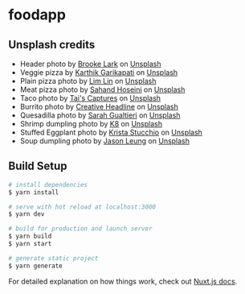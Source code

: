 # foodapp

## Unsplash credits

- Header photo by <a href="https://unsplash.com/@brookelark?utm_source=unsplash&amp;utm_medium=referral&amp;utm_content=creditCopyText">Brooke Lark</a> on <a href="https://unsplash.com/s/photos/food?utm_source=unsplash&amp;utm_medium=referral&amp;utm_content=creditCopyText">Unsplash</a>
- Veggie pizza by <a href="https://unsplash.com/@kgarikapati7?utm_source=unsplash&amp;utm_medium=referral&amp;utm_content=creditCopyText">Karthik Garikapati</a> on <a href="https://unsplash.com/s/photos/pizza?utm_source=unsplash&amp;utm_medium=referral&amp;utm_content=creditCopyText">Unsplash</a>
- Plain pizza photo by <a href="https://unsplash.com/@limlin1212?utm_source=unsplash&amp;utm_medium=referral&amp;utm_content=creditCopyText">Lim Lin</a> on <a href="https://unsplash.com/s/photos/pizza?utm_source=unsplash&amp;utm_medium=referral&amp;utm_content=creditCopyText">Unsplash</a>
- Meat pizza photo by <a href="https://unsplash.com/@sahandh?utm_source=unsplash&amp;utm_medium=referral&amp;utm_content=creditCopyText">Sahand Hoseini</a> on <a href="https://unsplash.com/s/photos/pizza?utm_source=unsplash&amp;utm_medium=referral&amp;utm_content=creditCopyText">Unsplash</a>
- Taco photo by <a href="https://unsplash.com/@taiscaptures?utm_source=unsplash&amp;utm_medium=referral&amp;utm_content=creditCopyText">Tai's Captures</a> on <a href="https://unsplash.com/s/photos/taco?utm_source=unsplash&amp;utm_medium=referral&amp;utm_content=creditCopyText">Unsplash</a>
- Burrito photo by <a href="https://unsplash.com/@creativeheadline?utm_source=unsplash&amp;utm_medium=referral&amp;utm_content=creditCopyText">Creative Headline</a> on <a href="https://unsplash.com/s/photos/burrito?utm_source=unsplash&amp;utm_medium=referral&amp;utm_content=creditCopyText">Unsplash</a>
- Quesadilla photo by <a href="https://unsplash.com/@sarahjgualtieri?utm_source=unsplash&amp;utm_medium=referral&amp;utm_content=creditCopyText">Sarah Gualtieri</a> on <a href="https://unsplash.com/s/photos/quesadilla?utm_source=unsplash&amp;utm_medium=referral&amp;utm_content=creditCopyText">Unsplash</a>
- Shrimp dumpling photo by <a href="https://unsplash.com/@k8_iv?utm_source=unsplash&amp;utm_medium=referral&amp;utm_content=creditCopyText">K8</a> on <a href="https://unsplash.com/s/photos/dim-sum?utm_source=unsplash&amp;utm_medium=referral&amp;utm_content=creditCopyText">Unsplash</a>
- Stuffed Eggplant photo by <a href="https://unsplash.com/@kristastucchio?utm_source=unsplash&amp;utm_medium=referral&amp;utm_content=creditCopyText">Krista Stucchio</a> on <a href="https://unsplash.com/s/photos/dim-sum?utm_source=unsplash&amp;utm_medium=referral&amp;utm_content=creditCopyText">Unsplash</a>
- Soup dumpling photo by <a href="https://unsplash.com/@ninjason?utm_source=unsplash&amp;utm_medium=referral&amp;utm_content=creditCopyText">Jason Leung</a> on <a href="https://unsplash.com/s/photos/pork-dumpling?utm_source=unsplash&amp;utm_medium=referral&amp;utm_content=creditCopyText">Unsplash</a>

## Build Setup

```bash
# install dependencies
$ yarn install

# serve with hot reload at localhost:3000
$ yarn dev

# build for production and launch server
$ yarn build
$ yarn start

# generate static project
$ yarn generate
```

For detailed explanation on how things work, check out [Nuxt.js docs](https://nuxtjs.org).
